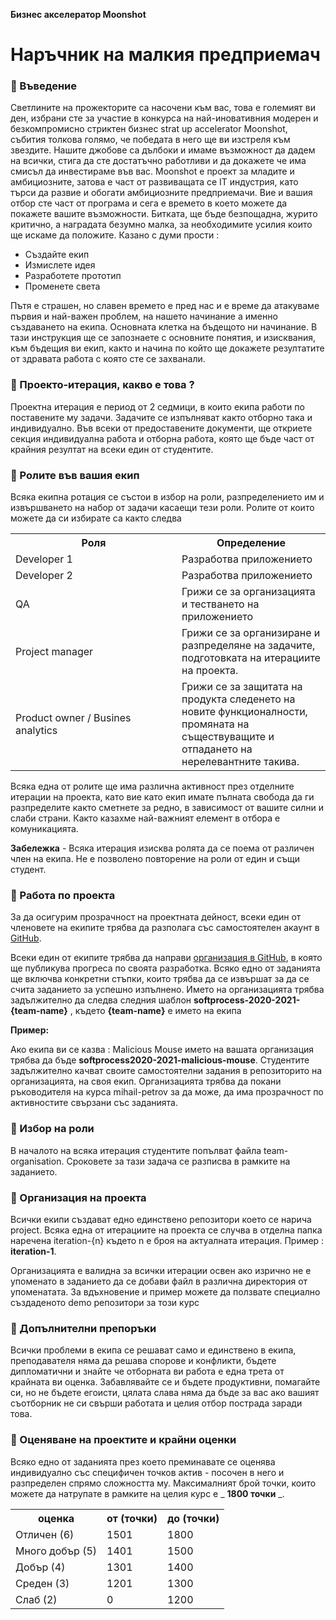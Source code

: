 ﻿**Бизнес акселератор Moonshot**
# Наръчник на малкия предприемач

### 🚀 Въведение

Светлините на прожекторите са насочени към вас, това е големият ви ден, избрани сте за участие в конкурса на най-иновативния модерен и безкомпромисно стриктен бизнес strat up accelerator Moonshot, събития толкова голямо, че победата в него ще ви изстреля към звездите. Нашите джобове са дълбоки и имаме възможност да дадем на всички, стига да сте достатъчно работливи и да докажете че има смисъл да инвестираме във вас. Moonshot е проект за младите и амбициозните, затова е част от развиващата се IT индустрия, като търси да развие и обогати амбициозните предприемачи. Вие и вашия отбор сте част от програма и
сега е времето в което можете да покажете вашите възможности.
Битката, ще бъде безпощадна, журито критично, а наградата безумно малка, за необходимите усилия които ще искаме да положите. Казано с думи прости :
- Създайте екип
- Измислете идея
- Разработете прототип
- Променете света

Пътя е страшен, но славен времето е пред нас и е време да атакуваме първия и най-важен проблем, на нашето начинание а именно създаването на екипа. Основната клетка на бъдещото ни начинание. В тази инструкция ще се запознаете с основните понятия, и изисквания, към бъдещия ви екип, както и начина по който ще докажете резултатите от здравата работа с която сте се захванали.

### 🚀 Проекто-итерация, какво е това ?

Проектна итерация е период от 2 седмици, в които екипа работи по поставените му задачи. Задачите се изпълняват както отборно така и индивидуално. Във всеки от предоставените документи, ще откриете секция индивидуална работа и отборна работа, която ще бъде част от крайния резултат на всеки един от студентите.

### 🚀 Ролите във вашия екип

Всяка екипна ротация се състои в избор на роли, разпределението им и извършването на набор от задачи касаещи тези роли. Ролите от които можете да си избирате са както следва 

<table>
    <tr>
        <th width="250">Роля</th>
        <th>Определение</th>
    </tr>
    <tr>
        <td>Developer 1 </td>
        <td>Разработва приложението</td>
    </tr>
    <tr>
        <td>Developer 2 </td>
        <td>Разработва приложението</td>
    </tr>    
    <tr>
        <td>QA </td>
        <td>Грижи се за организацията и тестването на приложението</td>
    </tr>
    <tr>
        <td>Project manager </td>
        <td>Грижи се за организиране и разпределяне на задачите, подготовката на итерациите на проекта. </td>
    </tr>
    <tr>
        <td>Product owner / Busines analytics  </td>
        <td>Грижи се за защитата на продукта следенето на новите функционалности, промяната на съществуващите и отпадането на нерелевантните такива. </td>
    </tr>
</table>

Всяка една от ролите ще има различна активност през отделните итерации на проекта, като вие като екип имате пълната свобода да ги разпределите както сметнете за редно, в зависимост от вашите силни и слаби страни. Както казахме най-важният елемент в отбора е комуникацията.

**Забележка** - Всяка итерация изисква ролята да се поема от различен член на екипа. Не е позволено повторение на роли от един и същи студент.

### 🚀 Работа по проекта

За да осигурим прозрачност на проектната дейност, всеки един от членовете на екипите трябва да разполага със самостоятелен акаунт в [GitHub](https://github.com).

Всеки един от екипите трябва да направи [организация в GitHub](https://github.com/organizations/plan), в която ще публикува прогреса по своята разработка. Всяко едно от заданията ще включва конкретни стъпки, които трябва да се извършат за да се счита заданието за успешно изпълнено.
Името на организацията трябва задължително да следва следния шаблон **softprocess-2020-2021-{team-name}** , където **{team-name}** е името на екипа

**Пример:**

Ако екипа ви се казва : Malicious Mouse името на вашата организация трябва да бъде **softprocess2020-2021-malicious-mouse**. Студентите задължително качват своите самостоятелни задания в репозиторито на организацията, на своя екип.
Организацията трябва да покани ръководителя на курса mihail-petrov за да може, да има прозрачност по активностите свързани със заданията.

### 🚀 Избор на роли

В началото на всяка итерация студентите попълват файла team-organisation. Сроковете за тази задача се разписва в рамките на заданието. 

### 🚀 Организация на проекта

Всички екипи създават едно единствено репозитори което се нарича project. Всяка една от итерациите на проекта се случва в отделна папка наречена iteration-{n} където n е броя на актуалната итерация. Пример : **iteration-1**. 

Организацията е валидна за всички итерации освен ако изрично не е упоменато в заданието да се добави файл в различна директория от упоменатата. За вдъхновение и пример можете да ползвате специално създаденото demo репозитори за този курс

### 🚀 Допълнителни препоръки

Всички проблеми в екипа се решават само и единствено в екипа, преподавателя няма да решава спорове и конфликти, бъдете дипломатични и знайте че отборната ви работа е една трета от крайната ви оценка.
Забавлявайте се и бъдете продуктивни, помагайте си, но не бъдете егоисти, цялата слава няма да бъде за вас ако вашият съотборник не си свърши работата и целия отбор пострада заради това.


### 🚀 Оценяване на проектите и крайни оценки

Всяко едно от заданията през което преминавате се оценява индивидуално със специфичен точков актив - посочен в него и разпределен спрямо сложността му. Максималният брой точки, които можете да натрупате в рамките на целия курс е _ **1800 точки** _.

<table>
    <tr>
        <th>оценка</th>
        <th>от (точки)</th>
        <th>до (точки)</th>
    </tr>
    <tr>
        <td>Отличен (6)</td>
        <td>1501</td>
        <td>1800</td>
    </tr>
    <tr>
        <td>Много добър (5)</td>
        <td>1401</td>
        <td>1500</td>
    </tr>
    <tr>
        <td>Добър (4)</td>
        <td>1301</td>
        <td>1400</td>
    </tr>
    <tr>
        <td>Среден (3)</td>
        <td>1201</td>
        <td>1300</td>
    </tr>
    <tr>
        <td>Слаб (2)</td>
        <td>0</td>
        <td>1200</td>
    </tr>
</table>